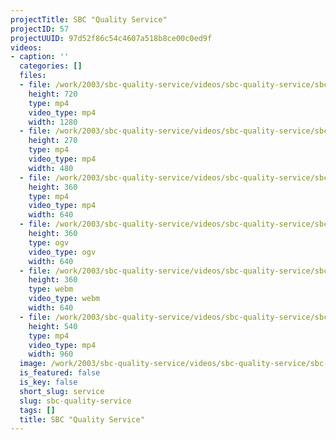 ```yaml
---
projectTitle: SBC "Quality Service"
projectID: 57
projectUUID: 97d52f86c54c4607a518b8ce00c0ed9f
videos:
- caption: ''
  categories: []
  files:
  - file: /work/2003/sbc-quality-service/videos/sbc-quality-service/sbc-quality-service-1280x720.mp4
    height: 720
    type: mp4
    video_type: mp4
    width: 1280
  - file: /work/2003/sbc-quality-service/videos/sbc-quality-service/sbc-quality-service-480x270.mp4
    height: 270
    type: mp4
    video_type: mp4
    width: 480
  - file: /work/2003/sbc-quality-service/videos/sbc-quality-service/sbc-quality-service-640x360.mp4
    height: 360
    type: mp4
    video_type: mp4
    width: 640
  - file: /work/2003/sbc-quality-service/videos/sbc-quality-service/sbc-quality-service-640x360.ogv
    height: 360
    type: ogv
    video_type: ogv
    width: 640
  - file: /work/2003/sbc-quality-service/videos/sbc-quality-service/sbc-quality-service-640x360.webm
    height: 360
    type: webm
    video_type: webm
    width: 640
  - file: /work/2003/sbc-quality-service/videos/sbc-quality-service/sbc-quality-service-960x540.mp4
    height: 540
    type: mp4
    video_type: mp4
    width: 960
  image: /work/2003/sbc-quality-service/videos/sbc-quality-service/sbc-quality-service.02.jpg
  is_featured: false
  is_key: false
  short_slug: service
  slug: sbc-quality-service
  tags: []
  title: SBC "Quality Service"
---
```

